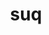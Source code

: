 ---
category: 3-letters
denotation: null
name: suq
reference_link: https://www.etymonline.com/word/suq
root_language: null
root_name: null
title: suq
type: free
word_sums:
- respelling: suq
  sum: 'Suq + '
---